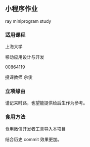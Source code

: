 ## 小程序作业

ray miniprogram study

### 适用课程

上海大学

移动应用设计与开发

00864119

授课教师 佘俊

### 立项缘由

谨记来时路，也望能提供给后生作为参考。

### 食用方法

食用微信开发者工具导入本项目

结合历史 commit 效果更加。